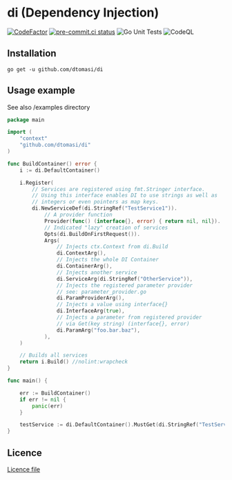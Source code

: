 # di (Dependency Injection)

[![CodeFactor](https://www.codefactor.io/repository/github/dtomasi/di/badge)](https://www.codefactor.io/repository/github/dtomasi/di)
[![pre-commit.ci status](https://results.pre-commit.ci/badge/github/dtomasi/di/main.svg)](https://results.pre-commit.ci/latest/github/dtomasi/di/main)
![Go Unit Tests](https://github.com/dtomasi/di/actions/workflows/build.yml/badge.svg)
![CodeQL](https://github.com/dtomasi/di/actions/workflows/codeql-analysis.yml/badge.svg)


## Installation

    go get -u github.com/dtomasi/di

## Usage example

See also /examples directory

```go
package main

import (
	"context"
	"github.com/dtomasi/di"
)

func BuildContainer() error {
	i := di.DefaultContainer()

	i.Register(
		// Services are registered using fmt.Stringer interface.
		// Using this interface enables DI to use strings as well as
		// integers or even pointers as map keys.
		di.NewServiceDef(di.StringRef("TestService1")).
			// A provider function
			Provider(func() (interface{}, error) { return nil, nil}).
			// Indicated "lazy" creation of services
			Opts(di.BuildOnFirstRequest()).
			Args(
				// Injects ctx.Context from di.Build
				di.ContextArg(),
				// Injects the whole DI Container
				di.ContainerArg(),
				// Injects another service
				di.ServiceArg(di.StringRef("OtherService")),
				// Injects the registered parameter provider
				// see: parameter_provider.go
				di.ParamProviderArg(),
				// Injects a value using interface{}
				di.InterfaceArg(true),
				// Injects a parameter from registered provider
				// via Get(key string) (interface{}, error)
				di.ParamArg("foo.bar.baz"),
			),
	)

	// Builds all services
	return i.Build() //nolint:wrapcheck
}

func main() {

    err := BuildContainer()
    if err != nil {
    	panic(err)
    }

    testService := di.DefaultContainer().MustGet(di.StringRef("TestService1"))
}

```

## Licence

[Licence file](./LICENSE)
